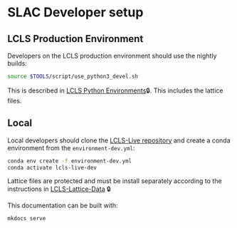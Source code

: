 # SLAC Developer setup

## LCLS Production Environment

Developers on the LCLS production environment should use the nightly builds:
```bash
source $TOOLS/script/use_python3_devel.sh
``` 
This is described in [LCLS Python Environments](https://confluence.slac.stanford.edu/display/ppareg/LCLS+Python+Environments):lock:. This includes the lattice files.




## Local

Local developers should clone the [LCLS-Live repository](https://github.com/slaclab/lcls-live) and create a conda environment from the `environment-dev.yml`:
```bash
conda env create -f environment-dev.yml
conda activate lcls-live-dev
```

Lattice files are protected and must be install separately according to the instructions in [LCLS-Lattice-Data](https://github.com/slaclab/lcls-lattice-data) :lock:

This documentation can be built with:
```bash
mkdocs serve
```

